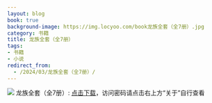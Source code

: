 ```yaml
---
layout: blog
book: true
background-image: https://img.locyoo.com/book龙族全套（全7册）.jpg
category: 书籍
title: 龙族全套（全7册）
tags:
- 书籍
- 小说
redirect_from:
  - /2024/03/龙族全套（全7册）/
---
```

![](https://img.locyoo.com/book龙族全套（全7册）.jpg)
龙族全套（全7册）: <a name = "ref1" href="https://url18.ctfile.com/f/50983618-1418307500-aa8bfe?p=3619">点击下载</a>，访问密码请点击右上方“关于”自行查看